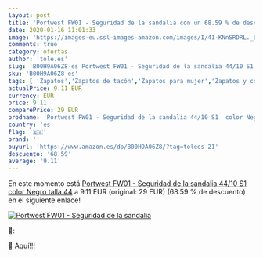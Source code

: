 ```yaml
---
layout: post
title: 'Portwest FW01 - Seguridad de la sandalia con un 68.59 % de descuento'
date: 2020-01-16 11:01:33
image: 'https://images-eu.ssl-images-amazon.com/images/I/41-KNnSRDRL._SL400_.jpg'
comments: true
category: ofertas
author: 'tole.es'
slug: 'B00H9A06Z8-es Portwest FW01 - Seguridad de la sandalia 44/10 S1 color...'
sku: 'B00H9A06Z8-es'
tags: [ 'Zapatos','Zapatos de tacón','Zapatos para mujer','Zapatos y complementos','sandalia', ]
actualPrice: 9.11 EUR
currency: EUR
price: 9.11
comparePrice: 29 EUR
prodname: 'Portwest FW01 - Seguridad de la sandalia 44/10 S1  color Negro  talla 44'
country: 'es'
flag: '🇪🇸'
brand: ''
buyurl: 'https://www.amazon.es/dp/B00H9A06Z8/?tag=tolees-21'
descuento: '68.59'
average: '9.11'
---
```


En este momento está [Portwest FW01 - Seguridad de la sandalia 44/10 S1  color Negro  talla 44](https://www.amazon.es/dp/B00H9A06Z8/?tag=tolees-21) a 9.11 EUR (original: 29 EUR) (68.59 %  de descuento) en el siguiente enlace!

[![Portwest FW01 - Seguridad de la sandalia](https://images-eu.ssl-images-amazon.com/images/I/41-KNnSRDRL._SL400_.jpg)](https://www.amazon.es/dp/B00H9A06Z8/?tag=tolees-21)

🔎:


[🛒 Aquí!!!](https://www.amazon.es/dp/B00H9A06Z8/?tag=tolees-21)
